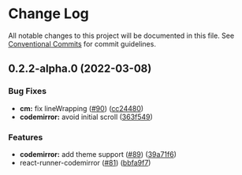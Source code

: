 # Change Log

All notable changes to this project will be documented in this file.
See [Conventional Commits](https://conventionalcommits.org) for commit guidelines.

## 0.2.2-alpha.0 (2022-03-08)

### Bug Fixes

- **cm:** fix lineWrapping ([#90](https://github.com/nihgwu/react-runner/issues/90)) ([cc24480](https://github.com/nihgwu/react-runner/commit/cc244800dc10ef0cad5d615f2ce092f5e76f7fc8))
- **codemirror:** avoid initial scroll ([363f549](https://github.com/nihgwu/react-runner/commit/363f549f2de306eda01bb04b3fc19d6e17da0a47))

### Features

- **codemirror:** add theme support ([#89](https://github.com/nihgwu/react-runner/issues/89)) ([39a71f6](https://github.com/nihgwu/react-runner/commit/39a71f63ff9f2130fb3830136954e46de0fc40d4))
- react-runner-codemirror ([#81](https://github.com/nihgwu/react-runner/issues/81)) ([bbfa9f7](https://github.com/nihgwu/react-runner/commit/bbfa9f740472a58547ede428516e79bb3590bf90))
